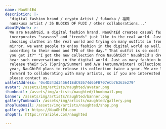 ```yaml
---
name: NauGhtEd
description: |-
  "digital fashion brand / crypto Artist / fukuoka / 福岡
  nanakusa artist / 36 BLOCKS OF FUJI / other collaborations..."
aboutMyWork: >-
  We are NauGhtEd, a digital fashion brand. NauGhtEd creates casual fashion that
  incorporates "seasons" and "trends" just like in the real world. Just like
  choosing clothes in the real world and trying on many outfits in front of the
  mirror, we want people to enjoy fashion in the digital world as well,
  according to their mood and TPO of the day." That outfit is so cool! Where did
  you get it?" "I got the new collection from NauGhtEd!" NauGhtEd's dream is to
  hear such conversations in the digital world. Just as many fashion brands
  release their S/S (Spring/Summer) and A/W (Autumn/Winter) collections twice a
  year, NauGhtEd plans to release its collection twice a year. We are looking
  forward to collaborating with many artists, so if you are interested in us,
  please contact us.
walletAddress: '0x4D343d345641EdC92674d6bFB707eCb76363e279'
avatar: /assets/img/artists/naughted/avatar.png
thumbnail: /assets/img/artists/naughted/thumbnail.png
banner: /assets/img/artists/naughted/banner.png
galleryTumbnail: /assets/img/artists/naughted/gallery.png
shopTumbnail: /assets/img/artists/naughted/shop.png
galleryUrl: https://NauGhtEd.com
shopUrl: https://rarible.com/naughted

---
```

